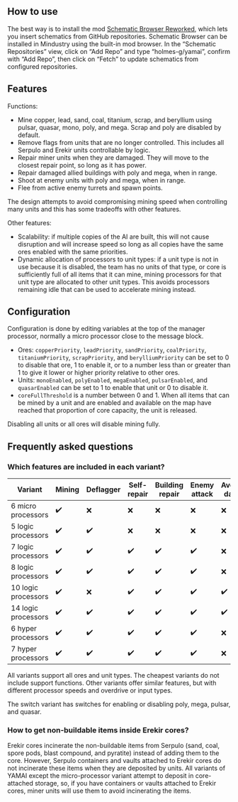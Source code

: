 ## How to use

The best way is to install the mod [Schematic Browser Reworked](https://github.com/StormyBytes/mindustry-schematic-browser), which lets you insert schematics from GitHub repositories. Schematic Browser can be installed in Mindustry using the built-in mod browser. In the “Schematic Repositories” view, click on “Add Repo” and type “holmes-g/yamai”, confirm with “Add Repo”, then click on “Fetch” to update schematics from configured repositories.

## Features

Functions:

* Mine copper, lead, sand, coal, titanium, scrap, and beryllium using pulsar, quasar, mono, poly, and mega. Scrap and poly are disabled by default.
* Remove flags from units that are no longer controlled. This includes all Serpulo and Erekir units controllable by logic.
* Repair miner units when they are damaged. They will move to the closest repair point, so long as it has power.
* Repair damaged allied buildings with poly and mega, when in range.
* Shoot at enemy units with poly and mega, when in range.
* Flee from active enemy turrets and spawn points.


The design attempts to avoid compromising mining speed when controlling many units and this has some tradeoffs with other features.

Other features:

* Scalability: if multiple copies of the AI are built, this will not cause disruption and will increase speed so long as all copies have the same ores enabled with the same priorities.
* Dynamic allocation of processors to unit types: if a unit type is not in use because it is disabled, the team has no units of that type, or core is sufficiently full of all items that it can mine, mining processors for that unit type are allocated to other unit types. This avoids processors remaining idle that can be used to accelerate mining instead.

## Configuration

Configuration is done by editing variables at the top of the manager processor, normally a micro processor close to the message block.

* Ores: `copperPriority`, `leadPriority`, `sandPriority`, `coalPriority`, `titaniumPriority`, `scrapPriority`, and `berylliumPriority` can be set to 0 to disable that ore, 1 to enable it, or to a number less than or greater than 1 to give it lower or higher priority relative to other ores.
* Units: `monoEnabled`, `polyEnabled`, `megaEnabled`, `pulsarEnabled`, and `quasarEnabled` can be set to 1 to enable that unit or 0 to disable it.
* `coreFullThreshold` is a number between 0 and 1. When all items that can be mined by a unit and are enabled and available on the map have reached that proportion of core capacity, the unit is released.

Disabling all units or all ores will disable mining fully.

## Frequently asked questions

### Which features are included in each variant?

| Variant | Mining | Deflagger | Self-repair | Building repair | Enemy attack | Avoiding danger |
| --- | --- | --- | --- | --- | --- | ---
| 6 micro processors | ✔️ | :x: | :x: | :x: | :x: | :x:
| 5 logic processors | ✔️ | ✔️ | :x: | :x: | :x: | :x:
| 7 logic processors | ✔️ | ✔️ | ✔️ | ✔️ | ✔️ | :x:
| 8 logic processors | ✔️ | ✔️ | ✔️ | ✔️ | ✔️ | :x:
| 10 logic processors | ✔️ | :x: | ✔️ | ✔️ | ✔️ | ✔️
| 14 logic processors | ✔️ | ✔️ | ✔️ | ✔️ | ✔️ | ✔️
| 6 hyper processors | ✔️ | ✔️ | ✔️ | ✔️ | ✔️ | :x:
| 7 hyper processors | ✔️ | ✔️ | ✔️ | ✔️ | ✔️ | :x:

All variants support all ores and unit types. The cheapest variants do not include support functions. Other variants offer similar features, but with different processor speeds and overdrive or input types.

The switch variant has switches for enabling or disabling poly, mega, pulsar, and quasar.

### How to get non-buildable items inside Erekir cores?

Erekir cores incinerate the non-buildable items from Serpulo (sand, coal, spore pods, blast compound, and pyratite) instead of adding them to the core. However, Serpulo containers and vaults attached to Erekir cores do not incinerate these items when they are deposited by units. All variants of YAMAI except the micro-processor variant attempt to deposit in core-attached storage, so, if you have containers or vaults attached to Erekir cores, miner units will use them to avoid incinerating the items.
